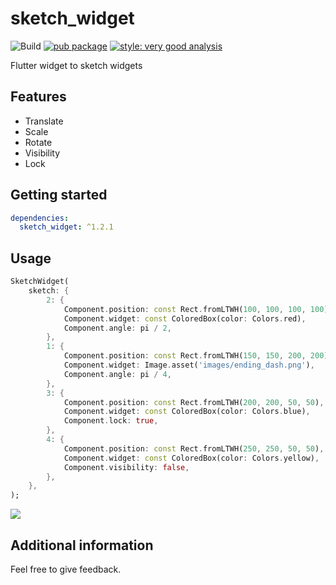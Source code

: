 # sketch_widget

![Build](https://github.com/fossil-engineering/sketch_widget/workflows/CI/badge.svg)
[![pub package](https://img.shields.io/pub/v/sketch_widget.svg)](https://pub.dev/packages/sketch_widget)
[![style: very good analysis][very_good_analysis_badge]][very_good_analysis_link]

Flutter widget to sketch widgets

[very_good_analysis_badge]: https://img.shields.io/badge/style-very_good_analysis-B22C89.svg
[very_good_analysis_link]: https://pub.dev/packages/very_good_analysis

## Features

- Translate
- Scale
- Rotate
- Visibility
- Lock

## Getting started

```yaml
dependencies:
  sketch_widget: ^1.2.1
```

## Usage

```dart
SketchWidget(
    sketch: {
        2: {
            Component.position: const Rect.fromLTWH(100, 100, 100, 100),
            Component.widget: const ColoredBox(color: Colors.red),
            Component.angle: pi / 2,
        },
        1: {
            Component.position: const Rect.fromLTWH(150, 150, 200, 200),
            Component.widget: Image.asset('images/ending_dash.png'),
            Component.angle: pi / 4,
        },
        3: {
            Component.position: const Rect.fromLTWH(200, 200, 50, 50),
            Component.widget: const ColoredBox(color: Colors.blue),
            Component.lock: true,
        },
        4: {
            Component.position: const Rect.fromLTWH(250, 250, 50, 50),
            Component.widget: const ColoredBox(color: Colors.yellow),
            Component.visibility: false,
        },
    },
);
```

![](https://raw.githubusercontent.com/fossil-engineering/sketch_widget/main/readme_images/screenshot.png)

## Additional information

Feel free to give feedback.
